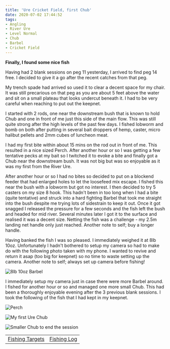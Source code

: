 ```yaml
---
title: 'Ure Cricket Field, first Chub'
date: 2020-07-02 17:44:52
tags:
- Angling
- River Ure
- Level Normal
- Chub
- Barbel
- Cricket Field
---
```

**Finally, I found some nice fish**

Having had 2 blank sessions on peg 11 yesterday, I arrived to find peg 14 free. I decided to give it a go after the recent catches from that peg.

My trench spade had arrived so used it to clear a decent space for my chair. It was still precarious on that peg as you are about 5 feet above the water and sit on a small plateau that looks undercut beneath it. I had to be very careful when reaching to put out the keepnet.

I started with 2 rods, one near the downstream bush that is known to hold Chub and one in front of me just this side of the main flow. This was still quite strong after the high levels of the past few days. I fished lobworm and bomb on both after putting in several bait droppers of hemp, caster, micro halibut pellets and 2mm cubes of luncheon meat.

I had my first bite within about 15 mins on the rod out in front of me. This resulted in a nice sized Perch. After another hour or so I was getting a few tentative pecks at my bait so I twitched it to evoke a bite and finally got a Chub near the downstream bush. It was not big but was so enjoyable as it was my first from the River Ure.

After another hour or so I had no bites so decided to put on a blockend feeder that had enlarged holes to let the loosefeed mix escape. I fished this near the bush with a lobworm but got no interest. I then decided to try 5 casters on my size 8 hook. This hadn't been in too long when I had a bite (quite tentative) and struck into a hard fighting Barbel that took me straight into the bush despite me trying lots of sidestrain to keep it out. Once it got snagged I released the pressure for a few seconds and the fish left the bush and headed for mid river. Several minutes later I got it to the surface and realised it was a decent size. Netting the fish was a challenge - my 2.5m landing net handle only just reached. Another note to self; buy a longer handle.

Having banked the fish I was so pleased. I immediately weighed it at 8lb 10oz. Unfortunately I hadn't bothered to setup my camera so had to make do with the following photo taken with my phone. I wanted to revive and return it asap (too big for keepnet) so no time to waste setting up the camera. Another note to self; always set up camera before fishing!


![8lb 10oz Barbel](/images/2020-07-02/33ba30dff6a547ff8b8b6fa4d0867e9f.jpg)


I immediately setup my camera just in case there were more Barbel around. I fished for another hour or so and managed one more small Chub. This had been a thoroughly enjoyable evening after the 3 previous blank sessions. I took the following of the fish that I had kept in my keepnet.


![Perch](/images/2020-07-02/8c886df01a194fc3830fc4eb678f65c7.jpg)


![My first Ure Chub](/images/2020-07-02/9eeb5f9844504ca28dc0728eb47e86a6.jpg)


![Smaller Chub to end the session](/images/2020-07-02/ffa035a704fa424cbc503a230519a5d0.jpg)

|||
|---------|------|
|<a href="/2020/07/20200726-Fishing-Targets/">Fishing Targets</a>|<a href="/2020/08/20200816-FishingLog/">Fishing Log</a>|
